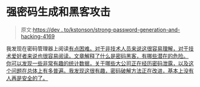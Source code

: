 # 强密码生成和黑客攻击

> 原文:[https://dev . to/kstonson/strong-password-generation-and-hacking-4169](https://dev.to/kstonson/strong-password-generation-and-hacking-4169)

我发现在密码管理器上阅读[有点困难。对于非技术人员来说这很容易理解，对于技术爱好者来说也很容易阅读。文章解释了什么是密码黑客，有哪些潜在的危险。
你可以发现一些非常有趣的统计数据，关于哪些大公司正在经历密码泄露，以及这个问题在总体上有多普遍。我发现这很有趣，密码破解方法正在改进，基本上没有人再是安全的了。](https://medium.com/hackernoon/strong-password-dilemma-tips-on-securing-your-data-online-f853784f2bdf)